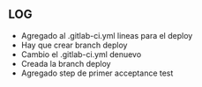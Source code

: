 ## LOG

- Agregado al .gitlab-ci.yml lineas para el deploy
- Hay que crear branch deploy
- Cambio el .gitlab-ci.yml denuevo
- Creada la branch deploy
- Agregado step de primer acceptance test
